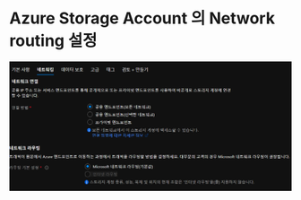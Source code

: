 # Azure Storage Account 의 Network routing 설정

![CreateStorageAccount2_PubEndPoint_AllNetwork](./img/createStorageAccount2_PubEndPoint_AllNetwork.PNG)


